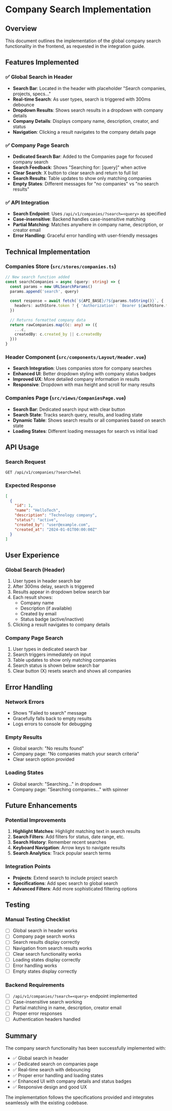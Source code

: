 # Company Search Implementation

## Overview
This document outlines the implementation of the global company search functionality in the frontend, as requested in the integration guide.

## Features Implemented

### ✅ Global Search in Header
- **Search Bar**: Located in the header with placeholder "Search companies, projects, specs..."
- **Real-time Search**: As user types, search is triggered with 300ms debounce
- **Dropdown Results**: Shows search results in a dropdown with company details
- **Company Details**: Displays company name, description, creator, and status
- **Navigation**: Clicking a result navigates to the company details page

### ✅ Company Page Search
- **Dedicated Search Bar**: Added to the Companies page for focused company search
- **Search Feedback**: Shows "Searching for: [query]" when active
- **Clear Search**: X button to clear search and return to full list
- **Search Results**: Table updates to show only matching companies
- **Empty States**: Different messages for "no companies" vs "no search results"

### ✅ API Integration
- **Search Endpoint**: Uses `/api/v1/companies/?search=<query>` as specified
- **Case-insensitive**: Backend handles case-insensitive matching
- **Partial Matching**: Matches anywhere in company name, description, or creator email
- **Error Handling**: Graceful error handling with user-friendly messages

## Technical Implementation

### Companies Store (`src/stores/companies.ts`)
```typescript
// New search function added
const searchCompanies = async (query: string) => {
  const params = new URLSearchParams()
  params.append('search', query)
  
  const response = await fetch(`${API_BASE}/?${params.toString()}`, {
    headers: authStore.token ? { 'Authorization': `Bearer ${authStore.token}` } : undefined
  })
  
  // Returns formatted company data
  return rawCompanies.map((c: any) => ({
    ...c,
    createdBy: c.created_by || c.createdBy
  }))
}
```

### Header Component (`src/components/Layout/Header.vue`)
- **Search Integration**: Uses companies store for company searches
- **Enhanced UI**: Better dropdown styling with company status badges
- **Improved UX**: More detailed company information in results
- **Responsive**: Dropdown with max height and scroll for many results

### Companies Page (`src/views/CompaniesPage.vue`)
- **Search Bar**: Dedicated search input with clear button
- **Search State**: Tracks search query, results, and loading state
- **Dynamic Table**: Shows search results or all companies based on search state
- **Loading States**: Different loading messages for search vs initial load

## API Usage

### Search Request
```
GET /api/v1/companies/?search=hel
```

### Expected Response
```json
[
  {
    "id": 1,
    "name": "HelloTech",
    "description": "Technology company",
    "status": "active",
    "created_by": "user@example.com",
    "created_at": "2024-01-01T00:00:00Z"
  }
]
```

## User Experience

### Global Search (Header)
1. User types in header search bar
2. After 300ms delay, search is triggered
3. Results appear in dropdown below search bar
4. Each result shows:
   - Company name
   - Description (if available)
   - Created by email
   - Status badge (active/inactive)
5. Clicking a result navigates to company details

### Company Page Search
1. User types in dedicated search bar
2. Search triggers immediately on input
3. Table updates to show only matching companies
4. Search status is shown below search bar
5. Clear button (X) resets search and shows all companies

## Error Handling

### Network Errors
- Shows "Failed to search" message
- Gracefully falls back to empty results
- Logs errors to console for debugging

### Empty Results
- Global search: "No results found"
- Company page: "No companies match your search criteria"
- Clear search option provided

### Loading States
- Global search: "Searching..." in dropdown
- Company page: "Searching companies..." with spinner

## Future Enhancements

### Potential Improvements
1. **Highlight Matches**: Highlight matching text in search results
2. **Search Filters**: Add filters for status, date range, etc.
3. **Search History**: Remember recent searches
4. **Keyboard Navigation**: Arrow keys to navigate results
5. **Search Analytics**: Track popular search terms

### Integration Points
- **Projects**: Extend search to include project search
- **Specifications**: Add spec search to global search
- **Advanced Filters**: Add more sophisticated filtering options

## Testing

### Manual Testing Checklist
- [ ] Global search in header works
- [ ] Company page search works
- [ ] Search results display correctly
- [ ] Navigation from search results works
- [ ] Clear search functionality works
- [ ] Loading states display correctly
- [ ] Error handling works
- [ ] Empty states display correctly

### Backend Requirements
- [ ] `/api/v1/companies/?search=<query>` endpoint implemented
- [ ] Case-insensitive search working
- [ ] Partial matching in name, description, creator email
- [ ] Proper error responses
- [ ] Authentication headers handled

## Summary

The company search functionality has been successfully implemented with:
- ✅ Global search in header
- ✅ Dedicated search on companies page
- ✅ Real-time search with debouncing
- ✅ Proper error handling and loading states
- ✅ Enhanced UI with company details and status badges
- ✅ Responsive design and good UX

The implementation follows the specifications provided and integrates seamlessly with the existing codebase. 